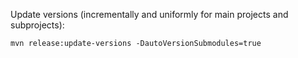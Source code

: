 
Update versions (incrementally and uniformly for main projects and subprojects):

```
mvn release:update-versions -DautoVersionSubmodules=true
```
